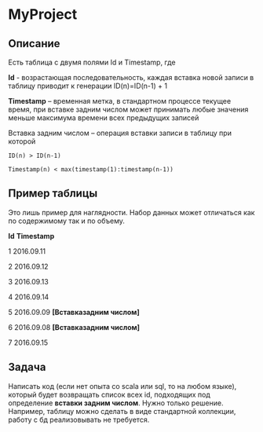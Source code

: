 # MyProject


## Описание

Есть таблица с двумя полями Id и Timestamp, где

**Id**                  - возрастающая последовательность, каждая вставка новой записи в таблицу приводит к
генерации ID(n)=ID(n-1) + 1

**Timestamp**           – временная метка, в стандартном процессе текущее время, при вставке
задним числом может принимать любые значения меньше максимума времени всех
предыдущих записей

Вставка задним числом – операция вставки записи в таблицу при которой

`ID(n) > ID(n-1)`

`Timestamp(n) < max(timestamp(1):timestamp(n-1))`



## Пример таблицы

Это лишь пример для наглядности. Набор данных может отличаться как по содержимому так
и по объему.


**Id** **Timestamp**

1 2016.09.11

2 2016.09.12

3 2016.09.13

4 2016.09.14

5 2016.09.09 **[Вставказадним числом]**

6 2016.09.08 **[Вставказадним числом]**

7 2016.09.15




## Задача

Написать код (если нет опыта со scala или sql, то на любом языке), который будет возвращать
список всех id, подходящих под определение **вставки задним числом**. Нужно только
решение. Например, таблицу можно сделать в виде стандартной коллекции, работу с бд
реализовывать не требуется.
